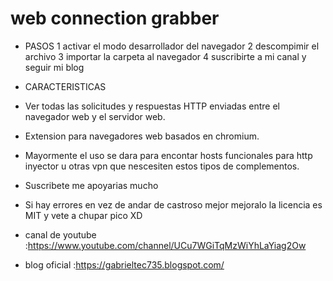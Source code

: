 # web connection grabber

- PASOS
1 activar el modo desarrollador del navegador
2 descompimir el archivo
3 importar la carpeta al navegador
4 suscribirte a mi canal y seguir mi blog 

- CARACTERISTICAS
- Ver todas las solicitudes y respuestas HTTP enviadas entre el navegador web y el servidor web.

- Extension para navegadores web basados en chromium. 

- Mayormente el uso se dara para encontar hosts funcionales para http inyector u otras vpn que nescesiten estos tipos de complementos. 

- Suscribete me apoyarias mucho

- Si hay errores en vez de andar de castroso mejor mejoralo la licencia es MIT y vete a chupar pico XD

- canal de youtube :https://www.youtube.com/channel/UCu7WGiTqMzWiYhLaYiag2Ow

- blog oficial :https://gabrieltec735.blogspot.com/

